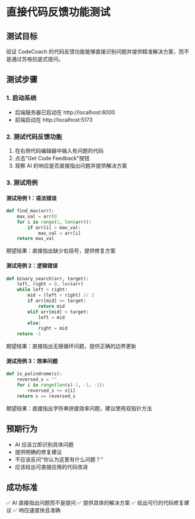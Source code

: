 # 直接代码反馈功能测试

## 测试目标

验证 CodeCoach 的代码反馈功能能够直接识别问题并提供精准解决方案，而不是通过苏格拉底式提问。

## 测试步骤

### 1. 启动系统

- 后端服务器已启动在 http://localhost:8000
- 前端启动在 http://localhost:5173

### 2. 测试代码反馈功能

1. 在右侧代码编辑器中输入有问题的代码
2. 点击"Get Code Feedback"按钮
3. 观察 AI 的响应是否直接指出问题并提供解决方案

### 3. 测试用例

#### 测试用例 1：语法错误

```python
def find_max(arr):
    max_val = arr[0
    for i in range(1, len(arr)):
        if arr[i] > max_val:
            max_val = arr[i]
    return max_val
```

期望结果：直接指出缺少右括号，提供修复方案

#### 测试用例 2：逻辑错误

```python
def binary_search(arr, target):
    left, right = 0, len(arr)
    while left < right:
        mid = (left + right) // 2
        if arr[mid] == target:
            return mid
        elif arr[mid] < target:
            left = mid
        else:
            right = mid
    return -1
```

期望结果：直接指出无限循环问题，提供正确的边界更新

#### 测试用例 3：效率问题

```python
def is_palindrome(s):
    reversed_s = ""
    for i in range(len(s)-1, -1, -1):
        reversed_s += s[i]
    return s == reversed_s
```

期望结果：直接指出字符串拼接效率问题，建议使用双指针方法

## 预期行为

- AI 应该立即识别具体问题
- 提供明确的修复建议
- 不应该反问"你认为这里有什么问题？"
- 应该给出可直接应用的代码改进

## 成功标准

✅ AI 直接指出问题而不是提问
✅ 提供具体的解决方案
✅ 给出可行的代码修复建议
✅ 响应速度快且准确
